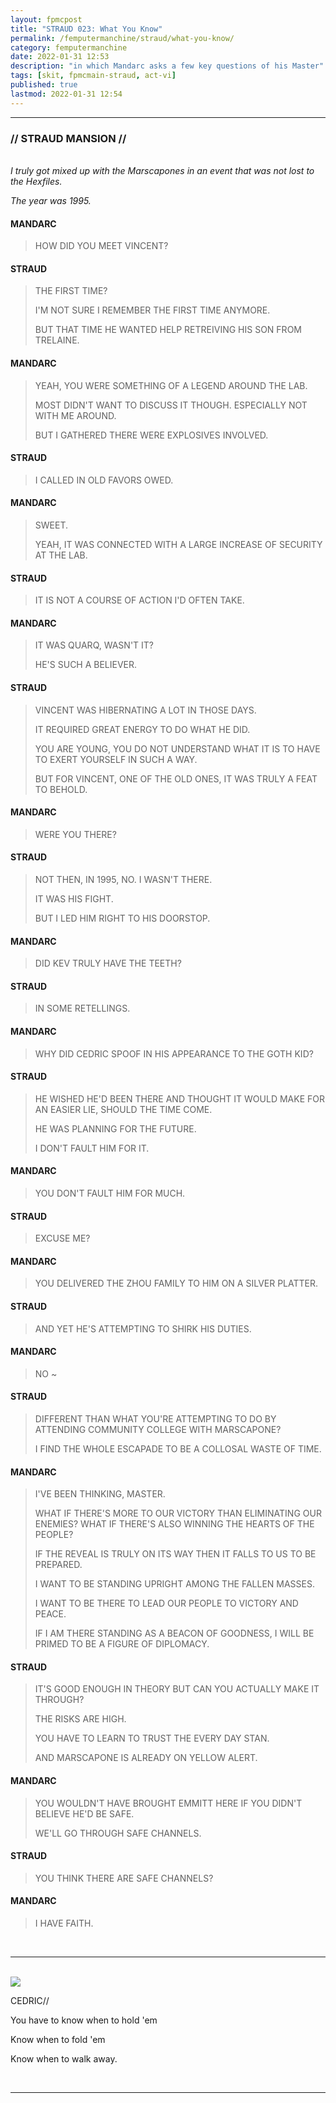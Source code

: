 ```yaml
---
layout: fpmcpost
title: "STRAUD 023: What You Know"
permalink: /femputermanchine/straud/what-you-know/
category: femputermanchine
date: 2022-01-31 12:53
description: "in which Mandarc asks a few key questions of his Master"
tags: [skit, fpmcmain-straud, act-vi]
published: true
lastmod: 2022-01-31 12:54
---
```

[//]: # (  1/31/22  -added)

*****
### // STRAUD MANSION //

<br><i>I truly got mixed up with the Marscapones in an event that was not lost to the Hexfiles.</i>

<i>The year was 1995.</i>

#### MANDARC

> HOW DID YOU MEET VINCENT?

#### STRAUD

> THE FIRST TIME?
> 
> I'M NOT SURE I REMEMBER THE FIRST TIME ANYMORE.
> 
> BUT THAT TIME HE WANTED HELP RETREIVING HIS SON FROM TRELAINE.

#### MANDARC

> YEAH, YOU WERE SOMETHING OF A LEGEND AROUND THE LAB.
> 
> MOST DIDN'T WANT TO DISCUSS IT THOUGH. ESPECIALLY NOT WITH ME AROUND.
> 
> BUT I GATHERED THERE WERE EXPLOSIVES INVOLVED.

#### STRAUD

> I CALLED IN OLD FAVORS OWED.

#### MANDARC

> SWEET.
> 
> YEAH, IT WAS CONNECTED WITH A LARGE INCREASE OF SECURITY AT THE LAB.

#### STRAUD

> IT IS NOT A COURSE OF ACTION I'D OFTEN TAKE.

#### MANDARC

> IT WAS QUARQ, WASN'T IT?
> 
> HE'S SUCH A BELIEVER.

#### STRAUD

> VINCENT WAS HIBERNATING A LOT IN THOSE DAYS.
> 
> IT REQUIRED GREAT ENERGY TO DO WHAT HE DID.
> 
> YOU ARE YOUNG, YOU DO NOT UNDERSTAND WHAT IT IS TO HAVE TO EXERT YOURSELF IN SUCH A WAY.
> 
> BUT FOR VINCENT, ONE OF THE OLD ONES, IT WAS TRULY A FEAT TO BEHOLD.

#### MANDARC

> WERE YOU THERE?

#### STRAUD

> NOT THEN, IN 1995, NO. I WASN'T THERE. 
> 
> IT WAS HIS FIGHT.
> 
> BUT I LED HIM RIGHT TO HIS DOORSTOP.

#### MANDARC

> DID KEV TRULY HAVE THE TEETH?

#### STRAUD

> IN SOME RETELLINGS.

#### MANDARC

> WHY DID CEDRIC SPOOF IN HIS APPEARANCE TO THE GOTH KID?

#### STRAUD

> HE WISHED HE'D BEEN THERE AND THOUGHT IT WOULD MAKE FOR AN EASIER LIE, SHOULD THE TIME COME.
> 
> HE WAS PLANNING FOR THE FUTURE.
> 
> I DON'T FAULT HIM FOR IT.

#### MANDARC

> YOU DON'T FAULT HIM FOR MUCH.

#### STRAUD

> EXCUSE ME?

#### MANDARC

> YOU DELIVERED THE ZHOU FAMILY TO HIM ON A SILVER PLATTER.

#### STRAUD

> AND YET HE'S ATTEMPTING TO SHIRK HIS DUTIES.

#### MANDARC

> NO ~

#### STRAUD

> DIFFERENT THAN WHAT YOU'RE ATTEMPTING TO DO BY ATTENDING COMMUNITY COLLEGE WITH MARSCAPONE?
> 
> I FIND THE WHOLE ESCAPADE TO BE A COLLOSAL WASTE OF TIME.

#### MANDARC

> I'VE BEEN THINKING, MASTER.
> 
> WHAT IF THERE'S MORE TO OUR VICTORY THAN ELIMINATING OUR ENEMIES? WHAT IF THERE'S ALSO WINNING THE HEARTS OF THE PEOPLE?
> 
> IF THE REVEAL IS TRULY ON ITS WAY THEN IT FALLS TO US TO BE PREPARED.
> 
> I WANT TO BE STANDING UPRIGHT AMONG THE FALLEN MASSES.
> 
> I WANT TO BE THERE TO LEAD OUR PEOPLE TO VICTORY AND PEACE.
> 
> IF I AM THERE STANDING AS A BEACON OF GOODNESS, I WILL BE PRIMED TO BE A FIGURE OF DIPLOMACY.

#### STRAUD

> IT'S GOOD ENOUGH IN THEORY BUT CAN YOU ACTUALLY MAKE IT THROUGH?
> 
> THE RISKS ARE HIGH.
> 
> YOU HAVE TO LEARN TO TRUST THE EVERY DAY STAN.
> 
> AND MARSCAPONE IS ALREADY ON YELLOW ALERT.

#### MANDARC

> YOU WOULDN'T HAVE BROUGHT EMMITT HERE IF YOU DIDN'T BELIEVE HE'D BE SAFE.
> 
> WE'LL GO THROUGH SAFE CHANNELS.

#### STRAUD

> YOU THINK THERE ARE SAFE CHANNELS?

#### MANDARC

> I HAVE FAITH.

<BR>

*****
<BR>
<div class="chat-box">
<img src="{{ site.url }}/assets/tb/cedric1.jpg" class="chat-portrait" />
<p class="ppl-sez">CEDRIC//</p>
<p class="ppl-sez">You have to know when to hold 'em</p>
<p class="ppl-sez">Know when to fold 'em</p>
<p class="ppl-sez">Know when to walk away.</p>
</div>
<br>

*****

